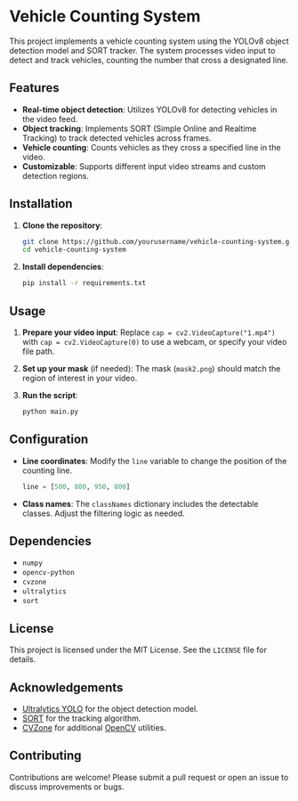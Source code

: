 # Vehicle Counting System

This project implements a vehicle counting system using the YOLOv8 object detection model and SORT tracker. The system processes video input to detect and track vehicles, counting the number that cross a designated line.

## Features

- **Real-time object detection**: Utilizes YOLOv8 for detecting vehicles in the video feed.
- **Object tracking**: Implements SORT (Simple Online and Realtime Tracking) to track detected vehicles across frames.
- **Vehicle counting**: Counts vehicles as they cross a specified line in the video.
- **Customizable**: Supports different input video streams and custom detection regions.

## Installation

1. **Clone the repository**:
   ```bash
   git clone https://github.com/yourusername/vehicle-counting-system.git
   cd vehicle-counting-system
   ```

2. **Install dependencies**:
   ```bash
   pip install -r requirements.txt
   ```

## Usage

1. **Prepare your video input**:
   Replace `cap = cv2.VideoCapture("1.mp4")` with `cap = cv2.VideoCapture(0)` to use a webcam, or specify your video file path.

2. **Set up your mask** (if needed):
   The mask (`mask2.png`) should match the region of interest in your video.

3. **Run the script**:
   ```bash
   python main.py
   ```

## Configuration

- **Line coordinates**: Modify the `line` variable to change the position of the counting line.
  ```python
  line = [500, 800, 950, 800]
  ```

- **Class names**: The `classNames` dictionary includes the detectable classes. Adjust the filtering logic as needed.

## Dependencies

- `numpy`
- `opencv-python`
- `cvzone`
- `ultralytics`
- `sort`

## License

This project is licensed under the MIT License. See the `LICENSE` file for details.

## Acknowledgements

- [Ultralytics YOLO](https://github.com/ultralytics/ultralytics) for the object detection model.
- [SORT](https://github.com/abewley/sort) for the tracking algorithm.
- [CVZone](https://github.com/cvzone/cvzone) for additional [OpenCV](https://github.com/opencv/opencv) utilities.

## Contributing

Contributions are welcome! Please submit a pull request or open an issue to discuss improvements or bugs.
